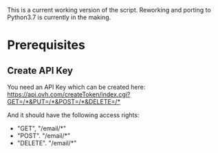 This is a current working version of the script. Reworking and porting to Python3.7 is currently in the making.

# Prerequisites

## Create API Key

You need an API Key which can be created here: <https://api.ovh.com/createToken/index.cgi?GET=/*&PUT=/*&POST=/*&DELETE=/*>

And it should have the following access rights:
* "GET", "/email/*"
* "POST". "/email/*"
* "DELETE". "/email/*"